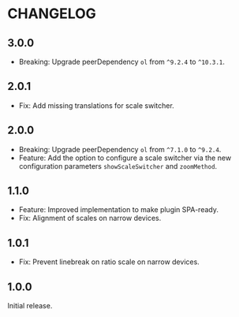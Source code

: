 # CHANGELOG

## 3.0.0

- Breaking: Upgrade peerDependency `ol` from `^9.2.4` to `^10.3.1`.

## 2.0.1

- Fix: Add missing translations for scale switcher.

## 2.0.0

- Breaking: Upgrade peerDependency `ol` from `^7.1.0` to `^9.2.4`.
- Feature: Add the option to configure a scale switcher via the new configuration parameters `showScaleSwitcher` and `zoomMethod`.

## 1.1.0

- Feature: Improved implementation to make plugin SPA-ready.
- Fix: Alignment of scales on narrow devices.

## 1.0.1

- Fix: Prevent linebreak on ratio scale on narrow devices.

## 1.0.0

Initial release.

